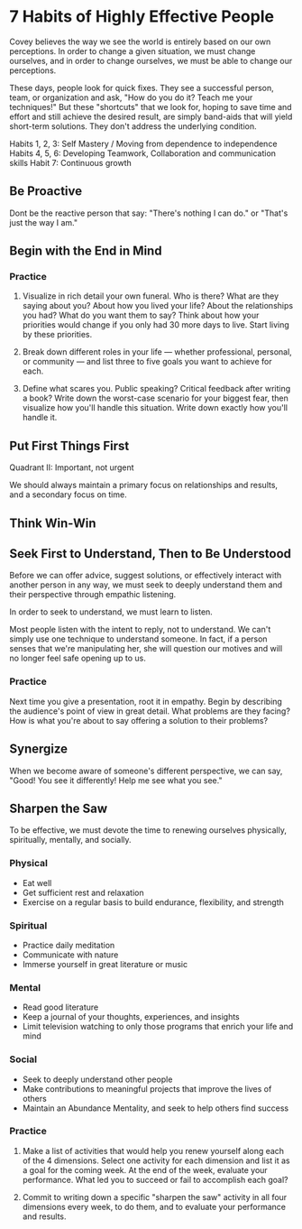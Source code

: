  # 7 Habits of Highly Effective People

Covey believes the way we see the world is entirely based on our own perceptions. 
In order to change a given situation, we must change ourselves, and in order to change ourselves, we must be able to change our perceptions.

These days, people look for quick fixes. They see a successful person, team, or organization and ask, "How do you do it? Teach me your techniques!" But these "shortcuts" that we look for, hoping to save time and effort and still achieve the desired result, are simply band-aids that will yield short-term solutions. They don't address the underlying condition.

Habits 1, 2, 3: Self Mastery / Moving from dependence to independence
Habits 4, 5, 6: Developing Teamwork, Collaboration and communication skills
Habit 7: Continuous growth

## Be Proactive

Dont be the reactive person that say: "There's nothing I can do." or "That's just the way I am."

## Begin with the End in Mind

### Practice
1. Visualize in rich detail your own funeral. Who is there? What are they saying about you? About how you lived your life? About the relationships you had? What do you want them to say? Think about how your priorities would change if you only had 30 more days to live. Start living by these priorities.

2. Break down different roles in your life — whether professional, personal, or community — and list three to five goals you want to achieve for each.

3. Define what scares you. Public speaking? Critical feedback after writing a book? Write down the worst-case scenario for your biggest fear, then visualize how you'll handle this situation. Write down exactly how you'll handle it.

## Put First Things First

Quadrant II: Important, not urgent

We should always maintain a primary focus on relationships and results, and a secondary focus on time.

## Think Win-Win

## Seek First to Understand, Then to Be Understood

Before we can offer advice, suggest solutions, or effectively interact with another person in any way, we must seek to deeply understand them and their perspective through empathic listening.

In order to seek to understand, we must learn to listen.

Most people listen with the intent to reply, not to understand. We can't simply use one technique to understand someone. In fact, if a person senses that we're manipulating her, she will question our motives and will no longer feel safe opening up to us.

### Practice

Next time you give a presentation, root it in empathy. Begin by describing the audience's point of view in great detail. What problems are they facing? How is what you're about to say offering a solution to their problems?

## Synergize

When we become aware of someone's different perspective, we can say, "Good! You see it differently! Help me see what you see."

## Sharpen the Saw

To be effective, we must devote the time to renewing ourselves physically, spiritually, mentally, and socially.

### Physical

- Eat well
- Get sufficient rest and relaxation
- Exercise on a regular basis to build endurance, flexibility, and strength

### Spiritual

- Practice daily meditation
- Communicate with nature
- Immerse yourself in great literature or music

### Mental

- Read good literature
- Keep a journal of your thoughts, experiences, and insights
- Limit television watching to only those programs that enrich your life and mind

### Social

- Seek to deeply understand other people
- Make contributions to meaningful projects that improve the lives of others
- Maintain an Abundance Mentality, and seek to help others find success

### Practice

1. Make a list of activities that would help you renew yourself along each of the 4 dimensions. Select one activity for each dimension and list it as a goal for the coming week. At the end of the week, evaluate your performance. What led you to succeed or fail to accomplish each goal?

2. Commit to writing down a specific "sharpen the saw" activity in all four dimensions every week, to do them, and to evaluate your performance and results.


